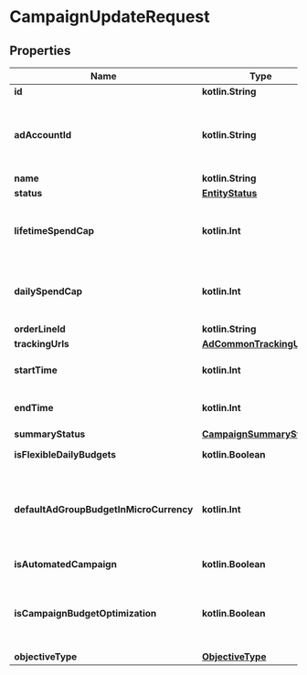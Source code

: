 
# CampaignUpdateRequest

## Properties
Name | Type | Description | Notes
------------ | ------------- | ------------- | -------------
**id** | **kotlin.String** | Campaign ID. | 
**adAccountId** | **kotlin.String** | Campaign&#39;s Advertiser ID. If you want to create a campaign in a Business Account shared account you need to specify the Business Access advertiser ID in both the query path param as well as the request body schema. | 
**name** | **kotlin.String** | Campaign name. |  [optional]
**status** | [**EntityStatus**](EntityStatus.md) |  |  [optional]
**lifetimeSpendCap** | **kotlin.Int** | Campaign total spending cap. Required for Campaign Budget Optimization (CBO) campaigns. This and \&quot;daily_spend_cap\&quot; cannot be set at the same time. |  [optional]
**dailySpendCap** | **kotlin.Int** | Campaign daily spending cap. Required for Campaign Budget Optimization (CBO) campaigns. This and \&quot;lifetime_spend_cap\&quot; cannot be set at the same time. |  [optional]
**orderLineId** | **kotlin.String** | Order line ID that appears on the invoice. |  [optional]
**trackingUrls** | [**AdCommonTrackingUrls**](AdCommonTrackingUrls.md) |  |  [optional]
**startTime** | **kotlin.Int** | Campaign start time. Unix timestamp in seconds. Only used for Campaign Budget Optimization (CBO) campaigns. |  [optional]
**endTime** | **kotlin.Int** | Campaign end time. Unix timestamp in seconds. Only used for Campaign Budget Optimization (CBO) campaigns. |  [optional]
**summaryStatus** | [**CampaignSummaryStatus**](CampaignSummaryStatus.md) |  |  [optional]
**isFlexibleDailyBudgets** | **kotlin.Boolean** | Determine if a campaign has flexible daily budgets setup. |  [optional]
**defaultAdGroupBudgetInMicroCurrency** | **kotlin.Int** | When transitioning from campaign budget optimization to non-campaign budget optimization, the default_ad_group_budget_in_micro_currency will propagate to each child ad groups daily budget. Unit is micro currency of the associated advertiser account. |  [optional]
**isAutomatedCampaign** | **kotlin.Boolean** | Specifies whether the campaign was created in the automated campaign flow |  [optional]
**isCampaignBudgetOptimization** | **kotlin.Boolean** | Determines if a campaign automatically generate ad-group level budgets given a campaign budget to maximize campaign outcome. When transitioning from non-cbo to cbo, all previous child ad group budget will be cleared. |  [optional]
**objectiveType** | [**ObjectiveType**](ObjectiveType.md) |  |  [optional]



